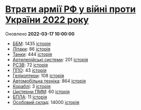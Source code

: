 # [Втрати армії РФ у війні проти України 2022 року](https://uadata.net/ukraine-russia-war-2022)
Оновлено **2022-03-17 10:00:00**

- [ББМ](https://uadata.net/ukraine-russia-war-2022/bbm): 1435 [історія](//ukraine-russia-war-2022/bbm.md)
- [Літаки](https://uadata.net/ukraine-russia-war-2022/planes): 86 [історія](//ukraine-russia-war-2022/planes.md)
- [Танки](https://uadata.net/ukraine-russia-war-2022/tanks): 444 [історія](//ukraine-russia-war-2022/tanks.md)
- [Артилерійські системи](https://uadata.net/ukraine-russia-war-2022/artilery): 201 [історія](//ukraine-russia-war-2022/artilery.md)
- [РСЗВ](https://uadata.net/ukraine-russia-war-2022/rszv): 72 [історія](//ukraine-russia-war-2022/rszv.md)
- [ППО](https://uadata.net/ukraine-russia-war-2022/ppo): 43 [історія](//ukraine-russia-war-2022/ppo.md)
- [Гелікоптери](https://uadata.net/ukraine-russia-war-2022/helicopters): 108 [історія](//ukraine-russia-war-2022/helicopters.md)
- [Автомобільна техніка](https://uadata.net/ukraine-russia-war-2022/auto): 864 [історія](//ukraine-russia-war-2022/auto.md)
- [Кораблі](https://uadata.net/ukraine-russia-war-2022/ships): 3 [історія](//ukraine-russia-war-2022/ships.md)
- [Цистерни ПММ](https://uadata.net/ukraine-russia-war-2022/pmm): 60 [історія](//ukraine-russia-war-2022/pmm.md)
- [БПЛА](https://uadata.net/ukraine-russia-war-2022/bpla): 11 [історія](//ukraine-russia-war-2022/bpla.md)
- [Особовий склад](https://uadata.net/ukraine-russia-war-2022/people): 14000 [історія](//ukraine-russia-war-2022/people.md)
